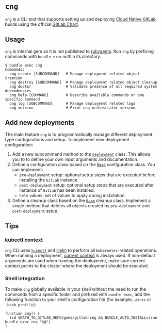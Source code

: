 # `cng`

`cng` is a CLI tool that supports setting up and deploying [Cloud Native GitLab](https://gitlab.com/gitlab-org/build/CNG) builds
using the official [GitLab Chart](https://gitlab.com/gitlab-org/charts/gitlab).

## Usage

`cng` is internal gem so it is not published to [rubygems](https://rubygems.org/). Run `cng` by prefixing commands with
`bundle exec` within its directory.

```shell
$ bundle exec cng
Commands:
  cng create [SUBCOMMAND]   # Manage deployment related object creation
  cng destroy [SUBCOMMAND]  # Manage deployment related object cleanup
  cng doctor                # Validate presence of all required system dependencies
  cng help [COMMAND]        # Describe available commands or one specific command
  cng log [SUBCOMMAND]      # Manage deployment related logs
  cng version               # Print cng orchestrator version
```

## Add new deployments

The main feature `cng` is to programmatically manage different deployment type configurations and setup. To implement new deployment configuration:

1. Add a new subcommand method to the [`Deployment`](lib/gitlab/cng/commands/subcommands/deployment.rb) class. This allows you to to define your own input
   arguments and documentation.
1. Define a configuration class based on the [`Base`](lib/gitlab/cng/lib/deployment/configurations/_base.rb) configuration class. You can implement:
   - `pre-deployment` setup: optional setup steps that are executed before installing the `GitLab` instance.
   - `post-deployment` setup: optional setup steps that are executed after instance of `GitLab` has been installed.
   - `helm` values: set of values to apply during installation.
1. Define a cleanup class based on the [`Base`](lib/gitlab/cng/lib/deployment/configurations/cleanup/_base.rb) cleanup class. Implement a single method
   that deletes all objects created by `pre-deployment` and `post-deployment` setup.

## Tips

### kubectl context

`cng` CLI uses [`kubectl`](https://github.com/kubernetes/kubectl) and [Helm](https://github.com/helm/helm) to perform all `kubernetes`-related
operations. When running a deployment, [current context](https://kubernetes.io/docs/reference/kubectl/generated/kubectl_config/kubectl_config_current-context/)
is always used. If non-default arguments are used when running the deployment, make sure current context points to the cluster where the deployment should be executed.

### Shell integration

To make `cng` globally available in your shell without the need to run the commands from a specific folder and prefixed with `bundle exec`, add the following
function to your shell's configuration file (for example,`.zshrc` or `.bash_profile`):

```shell
function cng() {
  (cd $PATH_TO_GITLAB_REPO/gems/gitlab-cng && BUNDLE_AUTO_INSTALL=true bundle exec cng "$@")
}
```
